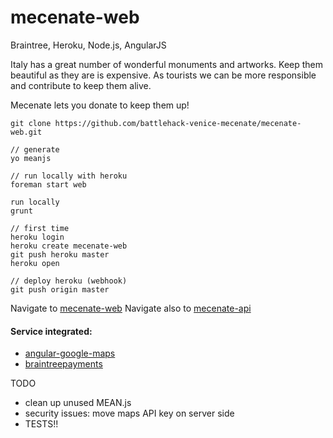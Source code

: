 # mecenate-web

Braintree, Heroku, Node.js, AngularJS

Italy has a great number of wonderful monuments and artworks. Keep them beautiful as they are is expensive. As tourists we can be more responsible and contribute to keep them alive.

Mecenate lets you donate to keep them up!

```
git clone https://github.com/battlehack-venice-mecenate/mecenate-web.git

// generate
yo meanjs

// run locally with heroku
foreman start web

run locally
grunt

// first time
heroku login
heroku create mecenate-web
git push heroku master
heroku open

// deploy heroku (webhook)
git push origin master
```

Navigate to [mecenate-web](https://mecenate-web.herokuapp.com/)
Navigate also to [mecenate-api](https://mecenate-api.herokuapp.com/)

#### Service integrated:
* [angular-google-maps](http://angular-ui.github.io/angular-google-maps)
* [braintreepayments](https://www.braintreepayments.com/docs/javascript)

TODO
* clean up unused MEAN.js
* security issues: move maps API key on server side
* TESTS!!
